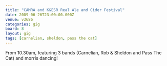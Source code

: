 ```yaml
---
title: "CAMRA and K&ESR Real Ale and Cider Festival"
date: 2009-06-26T23:00:00.000Z
venue: v3686
categories: gig
board: 8
layout: gig
tags: [carnelian, sheldon, pass the cat]
---
```

From 10.30am, featuring 3 bands (Carnelian, Rob & Sheldon and Pass The Cat) and morris dancing!